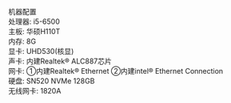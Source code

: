 机器配置  
处理器: i5-6500  
主板: 华硕H110T  
内存: 8G  
显卡: UHD530(核显)  
声卡: 内建Realtek® ALC887芯片  
网卡: ①内建Realtek® Ethernet ②内建intel® Ethernet Connection  
硬盘: SN520 NVMe 128GB  
无线网卡: 1820A  
